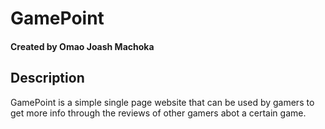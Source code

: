 # GamePoint

#### Created by Omao Joash Machoka

## Description

GamePoint is a simple single page website that can  be used by gamers to get more info through the reviews of other gamers abot a certain game.

